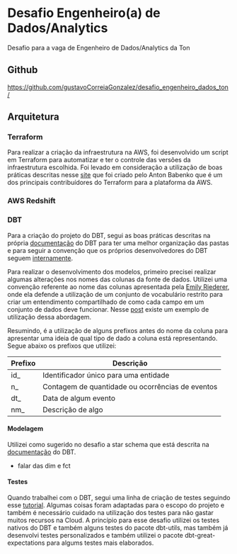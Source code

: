 # Desafio Engenheiro(a) de Dados/Analytics

Desafio para a vaga de Engenheiro de Dados/Analytics da Ton

## Github

<https://github.com/gustavoCorreiaGonzalez/desafio_engenheiro_dados_ton/>

## Arquitetura

### Terraform

Para realizar a criação da infraestrutura na AWS, foi desenvolvido um script em Terraform para automatizar e ter o controle das versões da infraestrutura escolhida. Foi levado em consideração a utilização de boas práticas descritas nesse [site][1] que foi criado pelo Anton Babenko que é um dos principais contribuídores do Terraform para a plataforma da AWS.

### AWS Redshift

### DBT

Para a criação do projeto do DBT, segui as boas práticas descritas na própria [documentação][2] do DBT para ter uma melhor organização das pastas e para seguir a convenção que os próprios desenvolvedores do DBT seguem [internamente][3].

Para realizar o desenvolvimento dos modelos, primeiro precisei realizar algumas alterações nos nomes das colunas da fonte de dados. Utilizei uma convenção referente ao nome das colunas apresentada pela [Emily Riederer][4], onde ela defende a utilização de um conjunto de vocabulário restrito para criar um entendimento compartilhado de como cada campo em um conjunto de dados deve funcionar. Nesse [post][5] existe um exemplo de utilização dessa abordagem.

Resumindo, é a utilização de alguns prefixos antes do nome da coluna para apresentar uma ideia de qual tipo de dado a coluna está representando. Segue abaixo os prefixos que utilizei:

| Prefixo | Descrição                                        |
|---------|--------------------------------------------------|
| id_     | Identificador único para uma entidade            |
| n_      | Contagem de quantidade ou ocorrências de eventos |
| dt_     | Data de algum evento                             |
| nm_     | Descrição de algo                                |

#### Modelagem

Utilizei como sugerido no desafio a star schema que está descrita na [documentação][6] do DBT.

- falar das dim e fct

#### Testes

Quando trabalhei com o DBT, segui uma linha de criação de testes seguindo esse [tutorial][7]. Algumas coisas foram adaptadas para o escopo do projeto e também é necessário cuidado na utilização dos testes para não gastar muitos recursos na Cloud. A princípio para esse desafio utilizei os testes nativos do DBT e também alguns testes do pacote dbt-utils, mas também já desenvolvi testes personalizados e também utilizei o pacote dbt-great-expectations para algums testes mais elaborados.

[1]: https://www.terraform-best-practices.com/code-styling
[2]: https://docs.getdbt.com/guides/best-practices/how-we-structure/1-guide-overview
[3]: https://github.com/dbt-labs/corp/blob/main/dbt_style_guide.md
[4]: https://emilyriederer.netlify.app/post/column-name-contracts/
[5]: https://emilyriederer.netlify.app/post/convo-dbt/
[6]: https://docs.getdbt.com/terms/dimensional-modeling
[7]: https://www.datafold.com/blog/7-dbt-testing-best-practices#s5
